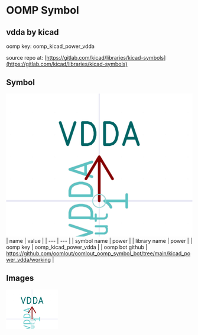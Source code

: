 # OOMP Symbol  
## vdda  by kicad  
  
oomp key: oomp_kicad_power_vdda  
  
source repo at: [https://gitlab.com/kicad/libraries/kicad-symbols](https://gitlab.com/kicad/libraries/kicad-symbols)  
## Symbol  
  
[![working.png](working_600.png)](working.png)  
| name | value | 
| --- | --- | 
| symbol name | power | 
| library name | power | 
| oomp key | oomp_kicad_power_vdda | 
| oomp bot github | https://github.com/oomlout/oomlout_oomp_symbol_bot/tree/main/kicad_power_vdda/working | 
## Images  
  
[![working.png](working_140.png)](working.png)  
